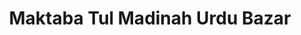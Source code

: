 ---
title: "Maktaba Tul Madinah Urdu Bazar"
url: /karachi/maktaba-tul-madinah-urdu-bazar/
shop: books
---